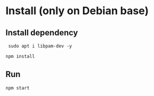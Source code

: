 <!---
 Copyright 2018 Allanic ISC License License
 For the full copyright and license information, please view the LICENSE
 file that was distributed with this source code.
 Created by mallanic <maxime@allanic.me> at 05/06/2018
-->

# Install (only on Debian base)
## Install dependency

``` sudo apt i libpam-dev -y```

``` npm install ```

## Run

``` npm start ```


